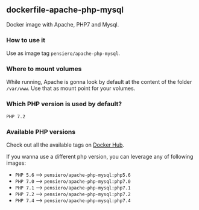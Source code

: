 ## dockerfile-apache-php-mysql

Docker image with Apache, PHP7 and Mysql.

### How to use it
Use as image tag `pensiero/apache-php-mysql`.

### Where to mount volumes
While running, Apache is gonna look by default at the content of the folder `/var/www`.
Use that as mount point for your volumes.

### Which PHP version is used by default?
`PHP 7.2`

### Available PHP versions
Check out all the available tags on [Docker Hub](https://hub.docker.com/repository/docker/pensiero/apache-php-mysql/tags).

If you wanna use a different php version, you can leverage any of following images:
- `PHP 5.6` --> `pensiero/apache-php-mysql:php5.6`
- `PHP 7.0` --> `pensiero/apache-php-mysql:php7.0` 
- `PHP 7.1` --> `pensiero/apache-php-mysql:php7.1`
- `PHP 7.2` --> `pensiero/apache-php-mysql:php7.2`
- `PHP 7.4` --> `pensiero/apache-php-mysql:php7.4`